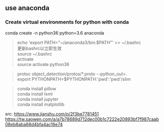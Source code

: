 

## use anaconda
### Create virtual environments for python with conda
conda create -n python36 python=3.6 anaconda   
> echo 'export PATH="~/anaconda3/bin:$PATH"' >> ~/.bashrc   
更新bashrc以立即生效   
> source ~/.bashrc   
activate   
> source activate python36

> protoc object_detection/protos/*.proto --python_out=.   
> export PYTHONPATH=$PYTHONPATH:'pwd':'pwd'/slim

> conda install pillow   
 conda install lxml   
 conda install jupyter   
 conda install matplotlib   

src:
https://www.jianshu.com/p/2f3be7781451
https://tw.saowen.com/a/a7b78689d712dec00b1c7222e20893bf7f987caab08eb8aba68d4bfa4ac16e74
